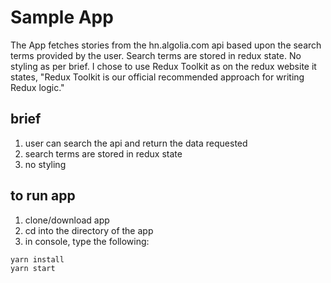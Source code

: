 # Sample App

The App fetches stories from the hn.algolia.com api based upon the search terms provided by the user. Search terms are stored in redux state. No styling as per brief. I chose to use Redux Toolkit as on the redux website it states, "Redux Toolkit is our official recommended approach for writing Redux logic."

## brief

 1. user can search the api and return the data requested
 2. search terms are stored in redux state
 3. no styling

## to run app

 1. clone/download app
 2. cd into the directory of the app
 3. in console, type the following:

``` bash
yarn install
yarn start
```
